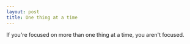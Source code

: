 ```yaml
---
layout: post
title: One thing at a time
---
```


If you're focused on more than one thing at a time, you aren't focused.

